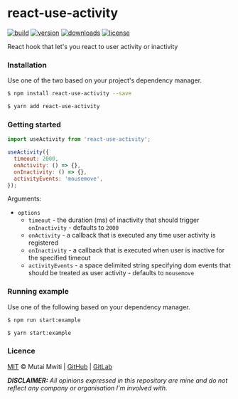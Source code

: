 # react-use-activity

[![build](https://travis-ci.com/mutaimwiti/react-use-activity.svg?branch=main)](https://travis-ci.com/mutaimwiti/react-use-activity)
[![version](https://img.shields.io/npm/v/react-use-activity.svg)](https://www.npmjs.com/package/react-use-activity)
[![downloads](https://img.shields.io/npm/dm/react-use-activity.svg)](https://www.npmjs.com/package/react-use-activity)
[![license](https://img.shields.io/npm/l/react-use-activity.svg)](https://www.npmjs.com/package/react-use-activity)

React hook that let's you react to user activity or inactivity

### Installation

Use one of the two based on your project's dependency manager.

```bash
$ npm install react-use-activity --save

$ yarn add react-use-activity
```

### Getting started

```javascript
import useActivity from 'react-use-activity';

useActivity({
  timeout: 2000,
  onActivity: () => {},
  onInactivity: () => {},
  activityEvents: 'mousemove',
});
```

Arguments:
- `options`
  - `timeout` - the duration (ms) of inactivity that should trigger `onInactivity` - defaults to `2000`
  - `onActivity` - a callback that is executed any time user activity is registered
  - `onInactivity` - a callback that is executed when user is inactive for the specified timeout
  - `activityEvents` - a space delimited string specifying dom events that should be treated as user activity - defaults to `mousemove`
  
### Running example
Use one of the following based on your dependency manager.

```bash
$ npm run start:example

$ yarn start:example
```
   
### Licence

[MIT](https://mit-license.org/) © Mutai Mwiti |
[GitHub](https://github.com/mutaimwiti) |
[GitLab](https://gitlab.com/mutaimwiti)

_**DISCLAIMER:**_
_All opinions expressed in this repository are mine and do not reflect any company or organisation I'm involved with._
